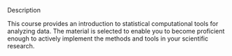 Description

This course provides an introduction to statistical computational tools for analyzing data. The material is selected to enable you to become proficient enough to actively implement the methods and tools in your scientific research.
